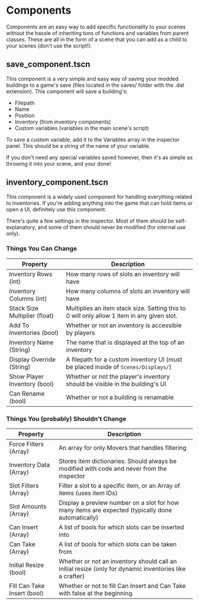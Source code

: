 # Components

Components are an easy way to add specific functionality to your scenes without the hassle of inheriting tons of functions and variables from parent classes. These are all in the form of a scene that you can add as a child to your scenes (don't use the script!).

## save_component.tscn
This component is a very simple and easy way of saving your modded buildings to a game's save (files located in the saves/ folder with the .dat extension). This component will save a building's:
* Filepath
* Name
* Position
* Inventory (from inventory components)
* Custom variables (variables in the main scene's script)

To save a custom variable, add it to the Variables array in the inspector panel. This should be a string of the name of your variable.

If you don't need any special variables saved however, then it's as simple as throwing it into your scene, and your done!

## inventory_component.tscn
This component is a widely used component for handling everything related to inventories. If you're adding anything into the game that can hold items or open a UI, definitely use this component.

There's quite a few settings in the inspector. Most of them should be self-explanatory, and some of them should never be modified (for internal use only). 
### Things You Can Change

| Property                      | Description                                                                                |
| ----------------------------- | ------------------------------------------------------------------------------------------ |
| Inventory Rows (int)          | How many rows of slots an inventory will have                                              |
| Inventory Columns (int)       | How many columns of slots an inventory will have                                           |
| Stack Size Multiplier (float) | Multiplies an item stack size. Setting this to 0 will only allow 1 item in any given slot. |
| Add To Inventories (bool)     | Whether or not an inventory is accessible by players                                       |
| Inventory Name (String)       | The name that is displayed at the top of an inventory                                      |
| Display Override (String)     | A filepath for a custom inventory UI (must be placed inside of `Scenes/Displays/`)         |
| Show Player Inventory (bool)  | Whether or not the player's inventory should be visible in the building's UI               |
| Can Rename (bool)             | Whether or not a building is renamable                                                     |

### Things You (probably) Shouldn't Change


| Property                    | Description                                                                                             |
| --------------------------- | ------------------------------------------------------------------------------------------------------- |
| Force Filters (Array)       | An array for only Movers that handles filtering                                                         |
| Inventory Data (Array)      | Stores item dictionaries. Should always be modified with code and never from the inspector              |
| Slot Filters (Array)        | Filter a slot to a specific item, or an Array of items (uses item IDs)                                  |
| Slot Amounts (Array)        |  Display a preview number on a slot for how many items are expected (typically done automatically)<br>  |
| Can Insert (Array)          | A list of bools for which slots can be inserted into                                                    |
| Can Take (Array)            | A list of bools for which slots can be taken from                                                       |
| Initial Resize (bool)       | Whether or not an inventory should call an initial resize (only for dynamic inventories like a crafter) |
| Fill Can Take Insert (bool) | Whether or not to fill Can Insert and Can Take with false at the beginning                              |



